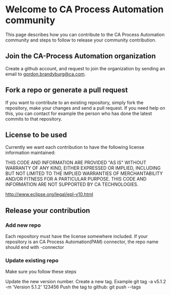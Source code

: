 # Welcome to CA Process Automation community

This page describes how you can contribute to the CA Process Automation community and steps to follow to release your community contribution.

## Join the CA-Process Automation organization

Create a github account, and request to join the organization by sending an email to gordon.brandyburg@ca.com.

## Fork a repo or generate a pull request

If you want to contribute to an existing repository, simply fork the repository, make your changes and send a pull request. If you need help on this, you can contact for example the person who has done the latest commits to that repository.

## License to be used

Currently we want each contribution to have the following license information maintained:

THIS CODE AND INFORMATION ARE PROVIDED "AS IS" WITHOUT WARRANTY OF ANY KIND, EITHER EXPRESSED OR IMPLIED, INCLUDING BUT NOT LIMITED TO THE IMPLIED WARRANTIES OF MERCHANTABILITY AND/OR FITNESS FOR A PARTICULAR PURPOSE. THIS CODE AND INFORMATION ARE NOT SUPPORTED BY CA TECHNOLOGIES.

http://www.eclipse.org/legal/epl-v10.html

## Release your contribution

### Add new repo
Each repository must have the license somewhere included. If your repository is an CA Process Automation(PAM) connector, the repo name should end with -connector

### Update existing repo
Make sure you follow these steps

Update the new version number. Create a new tag. Example git tag -a v5.1.2 -m 'Version 5.1.2' 123456 Push the tag to github: git push --tags

